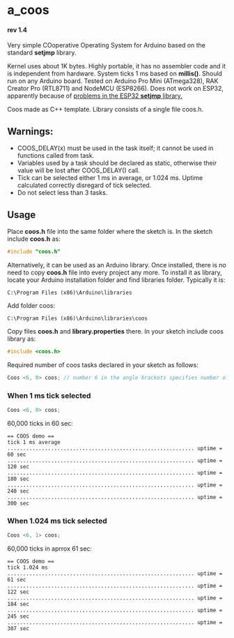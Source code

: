 # a_coos
#### rev 1.4

Very simple COoperative Operating System for Arduino based on the standard __setjmp__ library.

Kernel uses about 1K bytes. Highly portable, it has no assembler code and it is independent from hardware. System ticks 1 ms based on __millis()__. Should run on any Arduino board. Tested on Arduino Pro Mini (ATmega328), RAK Creator Pro (RTL8711) and NodeMCU (ESP8266). Does not work on ESP32, apparently because of [problems in the ESP32 __setjmp__ library.](https://github.com/espressif/arduino-esp32/issues/1689)

Coos made as C++ template. Library consists of a single file coos.h. 

## Warnings: 
  * COOS_DELAY(x) must be used in the task itself; it cannot be used in functions called from task.
  * Variables used by a task should be declared as static, otherwise their value will be lost after COOS_DELAY() call.
  * Tick can be selected either 1 ms in average, or 1.024 ms. Uptime calculated correctly disregard of tick selected.
  * Do not select less than 3 tasks.

## Usage

Place __coos.h__ file into the same folder where the sketch is. In the sketch include __coos.h__ as:
```C
#include "coos.h"
```
Alternatively, it can be used as an Arduino library. Once installed, there is no need to copy __coos.h__ file into every project any more. To install it as library, locate your Arduino installation folder and find libraries folder. Typically it is: 
```
C:\Program Files (x86)\Arduino\libraries
```
Add folder coos: 
```
C:\Program Files (x86)\Arduino\libraries\coos
```
Copy files __coos.h__ and __library.properties__ there. In your sketch include coos library as:
```C
#include <coos.h>
```
Required number of coos tasks declared in your sketch as follows:
```C
Coos <6, 0> coos; // number 6 in the angle brackets specifies number of user tasks; 0 selects 1 ms tick
```
### When 1 ms tick selected
```C
Coos <6, 0> coos; 
```
60,000 ticks  in 60 sec:
```
== COOS demo ==
tick 1 ms average
............................................................ uptime = 60 sec 
............................................................ uptime = 120 sec 
............................................................ uptime = 180 sec 
............................................................ uptime = 240 sec 
............................................................ uptime = 300 sec 
```

### When 1.024 ms tick selected
```C
Coos <6, 1> coos; 
```
60,000 ticks  in aprrox 61 sec:
```
== COOS demo ==
tick 1.024 ms
............................................................ uptime = 61 sec 
............................................................ uptime = 122 sec 
............................................................ uptime = 184 sec 
............................................................ uptime = 245 sec 
............................................................ uptime = 307 sec 
```
